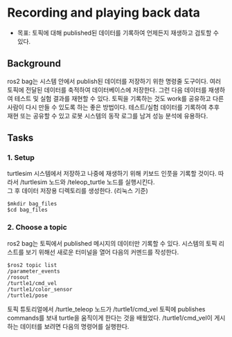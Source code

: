 # Recording and playing back data
* 목표: 토픽에 대해 published된 데이터를 기록하여 언제든지 재생하고 검토할 수 있다.

## Background
ros2 bag는 시스템 안에서 publish된 데이터를 저장하기 위한 명령줄 도구이다. 여러 토픽에 전달된 데이터를 축적하여 데이터베이스에 저장한다. 그런 다음 데이터를 재생하여 테스트 및 실험 결과를 재현할 수 있다. 토픽을 기록하는 것도 work를 공유하고 다른 사람이 다시 만들 수 있도록 하는 좋은 방법이다. 테스트/실험 데이터를 기록하여 추후 재현 또는 공유할 수 있고 로봇 시스템의 동작 로그를 남겨 성능 분석에 유용하다. 
## Tasks
### 1. Setup
turtlesim 시스템에서 저장하고 나중에 재생하기 위해 키보드 인풋을 기록할 것이다. 따라서 /turtlesim 노드와 /teleop_turtle 노드를 실행시킨다.    
그 후 데이터 저장용 디렉토리를 생성한다. (리눅스 기준)
```
$mkdir bag_files
$cd bag_files
```
### 2. Choose a topic
ros2 bag는 토픽에서 published 메시지의 데이터만 기록할 수 있다. 시스템의 토픽 리스트를 보기 위해선 새로운 터미널을 열어 다음의 커멘드를 작성한다.    
```
$ros2 topic list
/parameter_events
/rosout
/turtle1/cmd_vel
/turtle1/color_sensor
/turtle1/pose
```
토픽 튜토리얼에서 /turtle_teleop 노드가 /turtle1/cmd_vel 토픽에 publishes commands를 보내 turtle을 움직이게 한다는 것을 배웠었다. /turtle1/cmd_vel이 게시하는 데이터를 보려면 다음의 명령어를 실행한다. 
